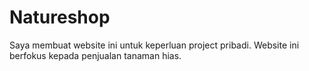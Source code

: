 # Natureshop
Saya membuat website ini untuk keperluan project pribadi. Website ini berfokus kepada penjualan tanaman hias.

